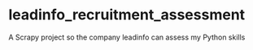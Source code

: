 # leadinfo_recruitment_assessment
A Scrapy project so the company leadinfo can assess my Python skills
